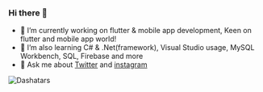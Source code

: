 ### Hi there 👋

- 🔭 I’m currently working on flutter & mobile app development, Keen on flutter and mobile app world!
- 🌱 I’m also learning C# & .Net(framework), Visual Studio usage, MySQL Workbench, SQL, Firebase and more
- 💬 Ask me about [Twitter](https://twitter.com/AbdullahKasgar) and [instagram](https://www.instagram.com/jay_official_24_)


![Dashatars](https://user-images.githubusercontent.com/88820048/167238602-cda96ac0-e04f-4e05-bce8-0e8f0c437b47.png)

